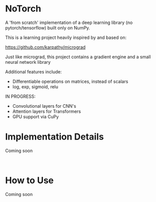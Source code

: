 <h1>NoTorch</h1>

A 'from scratch' implementation of a deep learning library (no pytorch/tensorflow) built only on NumPy.

This is a learning project heavily inspired by and based on:

https://github.com/karpathy/micrograd

Just like micrograd, this project contains a gradient engine and a small neural network library

Additional features include:

- Differentiable operations on matrices, instead of scalars
- log, exp, sigmoid, relu

IN PROGRESS:

- Convolutional layers for CNN's
- Attention layers for Transformers
- GPU support via CuPy


<h1>Implementation Details</h1>

Coming soon



<br>
<h1>How to Use</h1>

Coming soon

